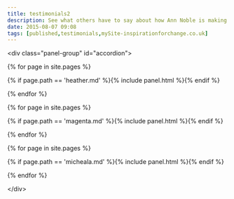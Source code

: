 ```yaml
---
title: testimonials2
description: See what others have to say about how Ann Noble is making a differance in their lives.
date: 2015-08-07 09:08
tags: [published,testimonials,mySite-inspirationforchange.co.uk]
---
```

<div class="c2"><p class="c0"><span>&lt;div class=&quot;panel-group&quot; id=&quot;accordion&quot;&gt;</span></p><p class="c0 c1"><span></span></p><p class="c0"><span>{% for page in site.pages %}</span></p><p class="c0"><span>{% if page.path == &#39;heather.md&#39; %}{% include panel.html %}{% endif %}</span></p><p class="c0"><span>{% endfor %}</span></p><p class="c0 c1"><span></span></p><p class="c0"><span>{% for page in site.pages %}</span></p><p class="c0"><span>{% if page.path == &#39;magenta.md&#39; %}{% include panel.html %}{% endif %}</span></p><p class="c0"><span>{% endfor %}</span></p><p class="c0 c1"><span></span></p><p class="c0"><span>{% for page in site.pages %}</span></p><p class="c0"><span>{% if page.path == &#39;micheala.md&#39; %}{% include panel.html %}{% endif %}</span></p><p class="c0"><span>{% endfor %}</span></p><p class="c0 c1"><span></span></p><p class="c0"><span>&lt;/div&gt;</span></p><p class="c0 c1"><span></span></p><p class="c0 c1"><span></span></p></div>